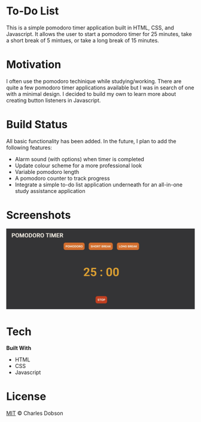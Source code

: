 # To-Do List
This is a simple pomodoro timer application built in HTML, CSS, and Javascript. It allows the user to start a pomodoro timer for 25 minutes, take a short break of 5 mintues, or take a long break of 15 minutes.

# Motivation
I often use the pomodoro techinique while studying/working. There are quite a few pomodoro timer applications available but I was in search of one with a minimal design. I decided to build my own to learn more about creating button listeners in Javascript.

# Build Status
All basic functionality has been added. In the future, I plan to add the following features:
- Alarm sound (with options) when timer is completed 
- Update colour scheme for a more professional look
- Variable pomodoro length
- A pomodoro counter to track progress
- Integrate a simple to-do list application underneath for an all-in-one study assistance application

# Screenshots
![screenshot](images/screenshot.png)

# Tech
**Built With**
- HTML
- CSS
- Javascript

# License
[MIT](LICENSE) © Charles Dobson
